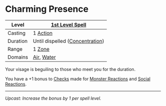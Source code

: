 # Charming Presence

| Level    | [1st Level Spell](1st%20Level%20Spells.md)                                   |
| -------- | ---------------------------------------------------------------------------- |
| Casting  | 1 [Action](../../../../Game%20Procedures/Core%20Procedures/Action.md)        |
| Duration | Until dispelled ([Concentration](../../Concentration.md))                    |
| Range    | 1 [Zone](../../../../Game%20Procedures/Core%20Procedures/Zone.md)            |
| Domains  | [Air](../../Spell%20Domains/Air.md), [Water](../../Spell%20Domains/Water.md) |

Your visage is beguiling to those who meet you for the duration.

You have a +1 bonus to [Checks](../../../../Game%20Procedures/Core%20Procedures/Check.md) made for [Monster Reactions](../../../../Game%20Procedures/Social%20Procedures/Monster%20Reactions.md) and [Social Reactions](../../../../Game%20Procedures/Social%20Procedures/Social%20Reactions.md).

---
*Upcast: Increase the bonus by 1 per spell level.*
